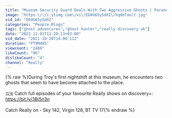 ```yaml
---
title: "Museum Security Guard Deals With Two Aggressive Ghosts | Paranormal Nightshift"
image: "https:\/\/i.ytimg.com\/vi\/ED4G65y5dXI\/hqdefault.jpg"
vid_id: "ED4G65y5dXI"
categories: "People-Blogs"
tags: ["ghost adventures","ghost hunter","really discovery uk"]
date: "2021-11-01T11:20:13+03:00"
vid_date: "2021-10-28T14:00:11Z"
duration: "PT9M48S"
viewcount: "2480"
likeCount: "96"
dislikeCount: "4"
channel: "Really"
---
```

{% raw %}During Troy's first nightshift at this museum, he encounters two ghosts that seem to have become attached to the place.<br /><br />🇬🇧 Catch full episodes of your favourite Really shows on discovery+: <a rel="nofollow" target="blank" href="https://bit.ly/3Bi5n3n">https://bit.ly/3Bi5n3n</a><br /><br />Catch Really on - Sky 142, Virgin 128, BT TV 17{% endraw %}
